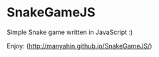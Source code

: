 SnakeGameJS
===========

Simple Snake game written in JavaScript :)

Enjoy: (http://manyahin.github.io/SnakeGameJS/)